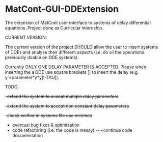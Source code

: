 # MatCont-GUI-DDExtension
The extension of MatCont user interface to systems of delay differential equations. Project done as Curricular Internship. 

CURRENT VERSION:

The current version of the project SHOULD allow the user to insert systems of DDEs and analyse their different aspects (i.e. do all the operations previously doable on ODE systems).

Currently ONLY ONE DELAY PARAMETER IS ACCEPTED.
Please when inserting the a DDE use square brackets [] to insert the delay (e.g. y'=parameter\*y\*y[t-TAU]).

TODO:

-~~extend the system to accept multiple delay parameters~~

-~~extend the system to accept non constant delay parameters~~

-~~check wether in systems file use min/max~~

- eventual bug fixes & optimization
- code refactoring (i.e. the code is messy)
-~~continue code documentation
